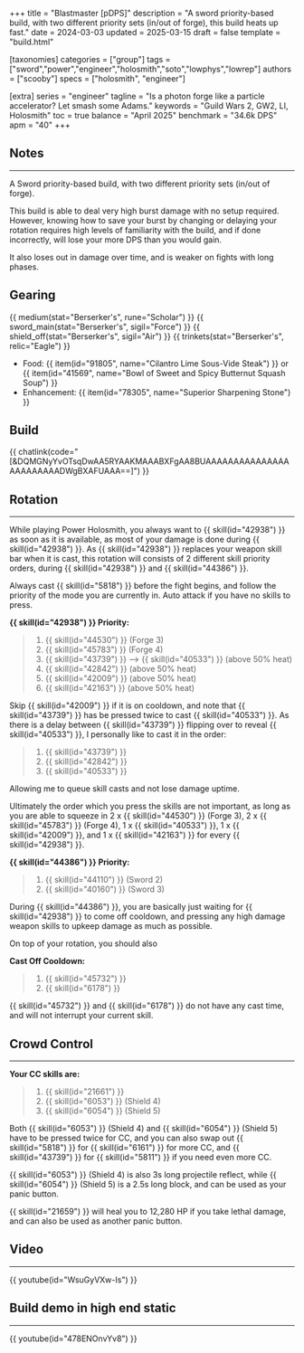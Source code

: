 +++
title = "Blastmaster [pDPS]"
description = "A sword priority-based build, with two different priority sets (in/out of forge), this build heats up fast."
date = 2024-03-03
updated = 2025-03-15
draft = false
template = "build.html"


[taxonomies]
categories = ["group"]
tags = ["sword","power","engineer","holosmith","soto","lowphys","lowrep"]
authors = ["scooby"]
specs = ["holosmith", "engineer"]

[extra]
series = "engineer"
tagline = "Is a photon forge like a particle accelerator? Let smash some Adams."
keywords = "Guild Wars 2, GW2, LI, Holosmith"
toc = true
balance = "April 2025"
benchmark = "34.6k DPS"
apm = "40"
+++

## Notes

---

A Sword priority-based build, with two different priority sets (in/out of forge).

This build is able to deal very high burst damage with no setup required. However, knowing how to save your burst by changing or delaying your rotation requires high levels of familiarity with the build, and if done incorrectly, will lose your more DPS than you would gain.

It also loses out in damage over time, and is weaker on fights with long phases.

## Gearing

{{ medium(stat="Berserker's", rune="Scholar") }}
{{ sword_main(stat="Berserker's", sigil="Force") }}
{{ shield_off(stat="Berserker's", sigil="Air") }}
{{ trinkets(stat="Berserker's", relic="Eagle") }}

- Food: {{ item(id="91805", name="Cilantro Lime Sous-Vide Steak") }} or {{ item(id="41569", name="Bowl of Sweet and Spicy Butternut Squash Soup") }}
- Enhancement: {{ item(id="78305", name="Superior Sharpening Stone") }}

## Build

{{ chatlink(code="[&DQMGNyYvOTsqDwAA5RYAAKMAAABXFgAA8BUAAAAAAAAAAAAAAAAAAAAAAAADWgBXAFUAAA==]") }}

## Rotation

---

While playing Power Holosmith, you always want to {{ skill(id="42938") }} as soon as it is available, as most of your damage is done during {{ skill(id="42938") }}. As {{ skill(id="42938") }} replaces your weapon skill bar when it is cast, this rotation will consists of 2 different skill priority orders, during {{ skill(id="42938") }} and {{ skill(id="44386") }}.

Always cast {{ skill(id="5818") }} before the fight begins, and follow the priority of the mode you are currently in. Auto attack if you have no skills to press.

**{{ skill(id="42938") }} Priority:**
> 1. {{ skill(id="44530") }} (Forge 3)
> 2. {{ skill(id="45783") }} (Forge 4)
> 3. {{ skill(id="43739") }} --> {{ skill(id="40533") }} (above 50% heat)
> 4. {{ skill(id="42842") }} (above 50% heat)
> 5. {{ skill(id="42009") }} (above 50% heat)
> 6. {{ skill(id="42163") }} (above 50% heat)

Skip {{ skill(id="42009") }} if it is on cooldown, and note that {{ skill(id="43739") }} has be pressed twice to cast {{ skill(id="40533") }}. As there is a delay between {{ skill(id="43739") }} flipping over to reveal {{ skill(id="40533") }}, I personally like to cast it in the order:
> 1. {{ skill(id="43739") }}
> 2. {{ skill(id="42842") }}
> 3. {{ skill(id="40533") }}

Allowing me to queue skill casts and not lose damage uptime.

Ultimately the order which you press the skills are not important, as long as you are able to squeeze in 2 x {{ skill(id="44530") }} (Forge 3), 2 x {{ skill(id="45783") }} (Forge 4), 1 x {{ skill(id="40533") }}, 1 x {{ skill(id="42009") }}, and 1 x {{ skill(id="42163") }} for every {{ skill(id="42938") }}.

**{{ skill(id="44386") }} Priority:**
> 1. {{ skill(id="44110") }} (Sword 2)
> 1. {{ skill(id="40160") }} (Sword 3)

During {{ skill(id="44386") }}, you are basically just waiting for {{ skill(id="42938") }} to come off cooldown, and pressing any high damage weapon skills to upkeep damage as much as possible.

On top of your rotation, you should also

**Cast Off Cooldown:**
> 1. {{ skill(id="45732") }}
> 1. {{ skill(id="6178") }}

{{ skill(id="45732") }} and {{ skill(id="6178") }} do not have any cast time, and will not interrupt your current skill.

## Crowd Control

---

**Your CC skills are:** 
> 1. {{ skill(id="21661") }}
> 2. {{ skill(id="6053") }} (Shield 4)
> 3. {{ skill(id="6054") }} (Shield 5)

Both {{ skill(id="6053") }} (Shield 4) and {{ skill(id="6054") }} (Shield 5) have to be pressed twice for CC, and you can also swap out {{ skill(id="5818") }} for {{ skill(id="6161") }} for more CC, and {{ skill(id="43739") }} for {{ skill(id="5811") }} if you need even more CC.

{{ skill(id="6053") }} (Shield 4) is also 3s long projectile reflect, while {{ skill(id="6054") }} (Shield 5) is a 2.5s long block, and can be used as your panic button.

{{ skill(id="21659") }} will heal you to 12,280 HP if you take lethal damage, and can also be used as another panic button.

## Video

---

{{ youtube(id="WsuGyVXw-Is") }}

## Build demo in high end static

---

{{ youtube(id="478ENOnvYv8") }}
